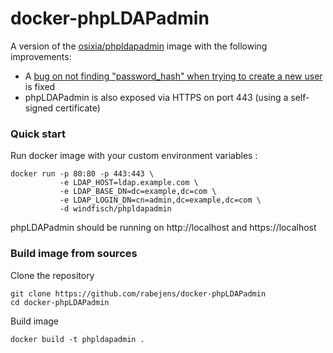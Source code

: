 # docker-phpLDAPadmin

A version of the [osixia/phpldapadmin][1] image with the following improvements:

- A [bug on not finding "password_hash" when trying to create a new user][2] is fixed
- phpLDAPadmin is also exposed via HTTPS on port 443 (using a self-signed certificate)

### Quick start
Run docker image with your custom environment variables :

    docker run -p 80:80 -p 443:443 \
               -e LDAP_HOST=ldap.example.com \
               -e LDAP_BASE_DN=dc=example,dc=com \
               -e LDAP_LOGIN_DN=cn=admin,dc=example,dc=com \
               -d windfisch/phpldapadmin

phpLDAPadmin should be running on http://localhost and https://localhost

### Build image from sources

Clone the repository 

    git clone https://github.com/rabejens/docker-phpLDAPadmin
    cd docker-phpLDAPadmin

Build image

    docker build -t phpldapadmin .

[1]: https://github.com/osixia/docker-phpLDAPadmin
[2]: http://stackoverflow.com/questions/20673186/getting-error-for-setting-password-feild-when-creating-generic-user-account-phpl